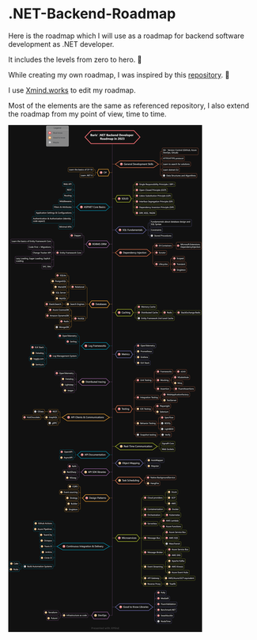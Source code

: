 # .NET-Backend-Roadmap
 Here is the roadmap which I will use as a roadmap for backend software development as .NET developer.

 It includes the levels from zero to hero. 💯

 While creating my own roadmap, I was inspired by this [repository](https://github.com/Elfocrash/NET-Backend-Developer-Roadmap). 🙌

 I use [Xmind.works](https://xmind.works/) to edit my roadmap.

Most of the elements are the same as referenced repository, I also extend the roadmap from my point of view, time to time.

![](Backend-.NET-Roadmap-2022.png)
